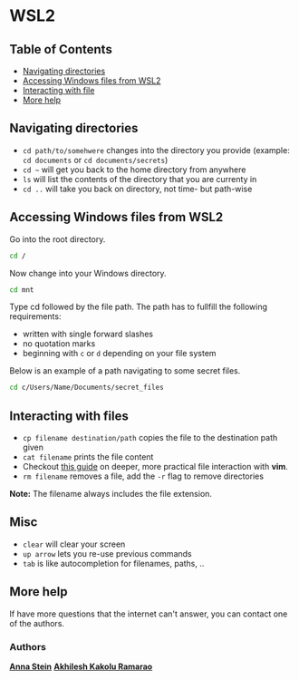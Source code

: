 # WSL2
## Table of Contents
- [Navigating directories](#files)
- [Accessing Windows files from WSL2](#mnt)
- [Interacting with file](#vim)
- [More help](#help)


## Navigating directories <a name="files"></a>
-  `cd path/to/somehwere` changes into the directory you provide (example: `cd documents` or `cd documents/secrets`)
-  `cd ~` will get you back to the home directory from anywhere
- `ls` will list the contents of the directory that you are currenty in
- `cd ..` will take you back on directory, not time- but path-wise

## Accessing Windows files from WSL2 <a name="mnt"></a>
Go into the root directory.
```bash
cd /
```
Now change into your Windows directory.
```bash
cd mnt
```
Type cd followed by the file path. The path has to fullfill the following requirements:
- written with single forward slashes
- no quotation marks
- beginning with `c` or `d` depending on your file system

Below is an example of a path navigating to some secret files.
```bash
cd c/Users/Name/Documents/secret_files
```

## Interacting with files <a name="vim"></a>
- `cp filename destination/path` copies the file to the destination path given
- `cat filename` prints the file content
- Checkout [this guide](https://akkikek.xyz/tutorials/vim/index.html) on deeper, more practical file interaction with **vim**.
- `rm filename` removes a file, add the `-r` flag to remove directories

 **Note:** The filename always includes the file extension.

## Misc
- `clear` will clear your screen
- `up arrow` lets you re-use previous commands
- `tab` is like autocompletion for filenames, paths, ..

## More help<a name="help"></a>
If have more questions that the internet can't answer, you can contact one of the authors.

### Authors
[**Anna Stein**](https://slam.phil.hhu.de/authors/anna/)
[**Akhilesh Kakolu Ramarao**](https://slam.phil.hhu.de/authors/akhilseh/)
